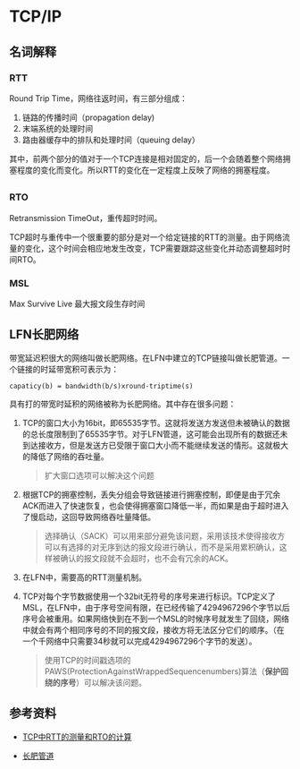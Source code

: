 # TCP/IP



## 名词解释



### RTT

Round Trip Time，网络往返时间，有三部分组成：

1. 链路的传播时间（propagation delay)
2. 末端系统的处理时间
3. 路由器缓存中的排队和处理时间（queuing delay）

其中，前两个部分的值对于一个TCP连接是相对固定的，后一个会随着整个网络拥塞程度的变化而变化。所以RTT的变化在一定程度上反映了网络的拥塞程度。



## 

### RTO

Retransmission TimeOut，重传超时时间。

TCP超时与重传中一个很重要的部分是对一个给定链接的RTT的测量。由于网络流量的变化，这个时间会相应地发生改变，TCP需要跟踪这些变化并动态调整超时时间RTO。



### MSL

Max Survive Live 最大报文段生存时间





## LFN长肥网络

带宽延迟积很大的网络叫做长肥网络。在LFN中建立的TCP链接叫做长肥管道。一个链接的时延带宽积可表示为：

```
capaticy(b) = bandwidth(b/s)xround-triptime(s)
```

具有打的带宽时延积的网络被称为长肥网络。其中存在很多问题：

1. TCP的窗口大小为16bit，即65535字节。这就将发送方发送但未被确认的数据的总长度限制到了65535字节。对于LFN管道，这可能会出现所有的数据还未到达接收方，但是发送方已受限于窗口大小而不能继续发送的情形。这就极大的降低了网络的吞吐量。

   >  扩大窗口选项可以解决这个问题

2. 根据TCP的拥塞控制，丢失分组会导致链接进行拥塞控制，即便是由于冗余ACK而进入了快速恢复，也会使得拥塞窗口降低一半，而如果是由于超时进入了慢启动，这回导致网络吞吐量降低。

   > 选择确认（SACK）可以用来部分避免该问题，采用该技术使得接收方可以有选择的对无序到达的报文段进行确认，而不是采用累积确认，这样被确认的报文段就不会超时，也不会有冗余的ACK。

3. 在LFN中，需要高的RTT测量机制。

4. TCP对每个字节数据使用一个32bit无符号的序号来进行标识。TCP定义了MSL，在LFN中，由于序号空间有限，在已经传输了4294967296个字节以后序号会被重用。如果网络快到在不到一个MSL的时候序号就发生了回绕，网络中就会有两个相同序号的不同的报文段，接收方将无法区分它们的顺序。（在一个千网络中只需要34秒就可以完成4294967296个字节的发送）。

   > 使用TCP的时间戳选项的PAWS(ProtectionAgainstWrappedSequencenumbers)算法（**保护回绕的序号**）可以解决该问题。



## 参考资料

- [TCP中RTT的测量和RTO的计算](https://blog.csdn.net/zhangskd/article/details/7196707)

- [长肥管道](https://baike.baidu.com/item/%E9%95%BF%E8%82%A5%E7%AE%A1%E9%81%93/10679040?fr=aladdin)

